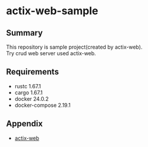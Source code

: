 # actix-web-sample

## Summary
This repository is sample project(created by actix-web). <br>
Try crud web server used actix-web.

## Requirements
 * rustc 1.67.1
 * cargo 1.67.1
 * docker 24.0.2
 * docker-compose 2.19.1

## Appendix
 * [actix-web](https://actix.rs/)
